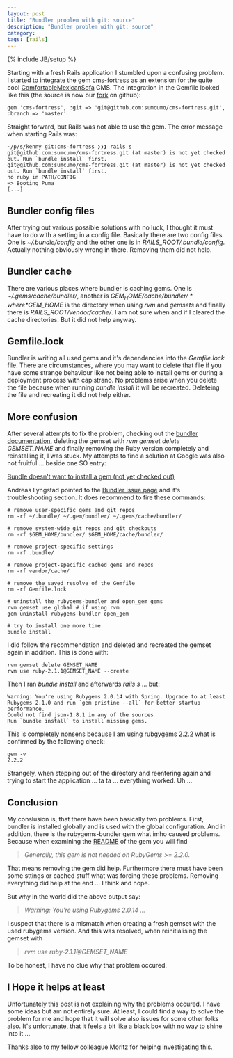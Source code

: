 ```yaml
---
layout: post
title: "Bundler problem with git: source"
description: "Bundler problem with git: source"
category: 
tags: [rails]
---
```

{% include JB/setup %}

Starting with a fresh Rails application I stumbled upon a confusing problem. I started to integrate the gem [cms-fortress](https://github.com/melvinsembrano/cms-fortress) as an extension for the quite cool [ComfortableMexicanSofa](https://github.com/comfy/comfortable-mexican-sofa) CMS. The integration in the Gemfile looked like this (the source is now our [fork](https://github.com/sumcumo/cms-fortress) on github):

    gem 'cms-fortress', :git => 'git@github.com:sumcumo/cms-fortress.git', :branch => 'master'

Straight forward, but Rails was not able to use the gem. The error message when starting Rails was:

    ~/p/s/kenny git:cms-fortress ❯❯❯ rails s
    git@github.com:sumcumo/cms-fortress.git (at master) is not yet checked out. Run `bundle install` first.
    git@github.com:sumcumo/cms-fortress.git (at master) is not yet checked out. Run `bundle install` first.
    no ruby in PATH/CONFIG
    => Booting Puma
    [...]

Bundler config files
--------------------

After trying out various possible solutions with no luck, I thought it must have to do with a setting in a config file. Basically there are two config files. One is *~/.bundle/config* and the other one is in *RAILS_ROOT/.bundle/config*. Actually nothing obviously wrong in there. Removing them did not help.

Bundler cache
-------------

There are various places where bundler is caching gems. One is *~/.gems/cache/bundler/*, another is *$GEM_HOME/cache/bundler/* where *$GEM_HOME* is the directory when using *rvm* and *gemsets* and finally there is *RAILS_ROOT/vendor/cache/*. I am not sure when and if I cleared the cache directories. But it did not help anyway. 

Gemfile.lock
------------

Bundler is writing all used gems and it's dependencies into the *Gemfile.lock* file. There are circumstances, where you may want to delete that file if you have some strange behaviour like not being able to install gems or during a deployment process with capistrano. No problems arise when you delete the file because when running *bundle install* it will be recreated. Deleteing the file and recreating it did not help either.

More confusion
--------------

After several attempts to fix the problem, checking out the [bundler documentation](http://bundler.io/v1.6/man/bundle.1.html), deleting the gemset with *rvm gemset delete GEMSET_NAME* and finally removing the Ruby version completely and reinstalling it, I was stuck. My attempts to find a solution at Google was also not fruitful ... beside one SO entry:

[Bundle doesn't want to install a gem (not yet checked out)](http://stackoverflow.com/questions/22554365/bundle-doesnt-want-to-install-a-gem-not-yet-checked-out)

Andreas Lyngstad pointed to the [Bundler issue page](https://github.com/bundler/bundler/blob/master/ISSUES.md) and it's troubleshooting section. It does recommend to fire these commands:

    # remove user-specific gems and git repos
    rm -rf ~/.bundle/ ~/.gem/bundler/ ~/.gems/cache/bundler/

    # remove system-wide git repos and git checkouts
    rm -rf $GEM_HOME/bundler/ $GEM_HOME/cache/bundler/

    # remove project-specific settings
    rm -rf .bundle/

    # remove project-specific cached gems and repos
    rm -rf vendor/cache/

    # remove the saved resolve of the Gemfile
    rm -rf Gemfile.lock

    # uninstall the rubygems-bundler and open_gem gems
    rvm gemset use global # if using rvm
    gem uninstall rubygems-bundler open_gem

    # try to install one more time
    bundle install

I did follow the recommendation and deleted and recreated the gemset again in addition. This is done with:

    rvm gemset delete GEMSET_NAME
    rvm use ruby-2.1.1@GEMSET_NAME --create

Then I ran *bundle install* and afterwards *rails s* ... but:

    Warning: You're using Rubygems 2.0.14 with Spring. Upgrade to at least Rubygems 2.1.0 and run `gem pristine --all` for better startup performance.
    Could not find json-1.8.1 in any of the sources
    Run `bundle install` to install missing gems.

This is completely nonsens because I am using rubgygems 2.2.2 what is confirmed by the following check:

    gem -v
    2.2.2

Strangely, when stepping out of the directory and reentering again and trying to start the application ... ta ta ... everything worked. Uh ...

Conclusion
----------

My conslusion is, that there have been basically two problems. First, bundler is installed globally and is used with the global configuration. And in addition, there is the rubygems-bundler gem what imho caused problems. Because when examining the [README](https://github.com/mpapis/rubygems-bundler) of the gem you will find

> *Generally, this gem is not needed on RubyGems >= 2.2.0.*

That means removing the gem did help. Furthermore there must have been some sttings or cached stuff what was forcing these problems. Removing everything did help at the end ... I think and hope.

But why in the world did the above output say: 

> *Warning: You're using Rubygems 2.0.14 ...* 

I suspect that there is a mismatch when creating a fresh gemset with the used rubygems version. And this was resolved, when reinitialising the gemset with

> *rvm use ruby-2.1.1@GEMSET_NAME* 

To be honest, I have no clue why that problem occured.

I Hope it helps at least 
-----------------------

Unfortunately this post is not explaining why the problems occured. I have some ideas but am not entirely sure. At least, I could find a way to solve the problem for me and hope that it will solve also issues for some other folks also. It's unfortunate, that it feels a bit like a black box with no way to shine into it ...

Thanks also to my fellow colleague Moritz for helping investigating this.

